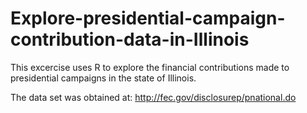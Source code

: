 # Explore-presidential-campaign-contribution-data-in-Illinois

This excercise uses R to explore the financial contributions made to presidential campaigns in the state of Illinois.

The data set was obtained at:
http://fec.gov/disclosurep/pnational.do
